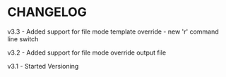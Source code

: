# CHANGELOG

v3.3 - Added support for file mode template override - new 'r' command line switch

v3.2 - Added support for file mode override output file

v3.1 - Started Versioning
